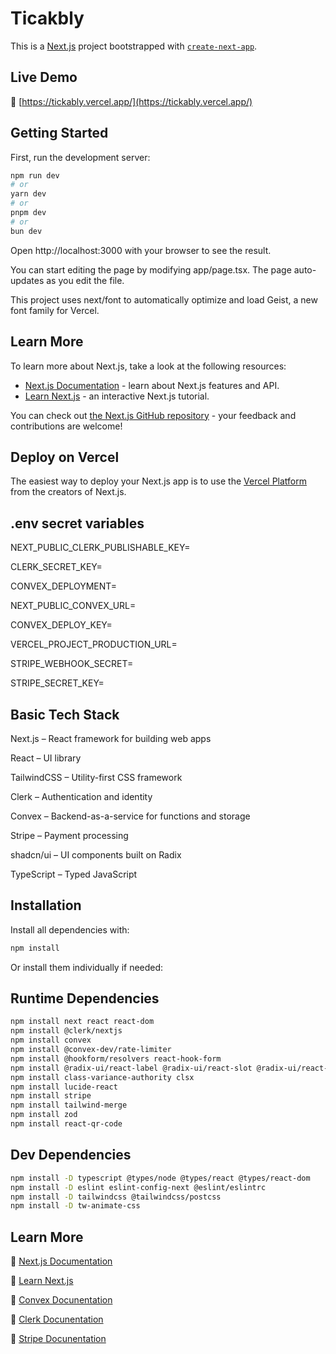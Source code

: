 # Ticakbly

This is a [Next.js](https://nextjs.org) project bootstrapped with [`create-next-app`](https://nextjs.org/docs/app/api-reference/cli/create-next-app).

## Live Demo

🔗 [https://tickably.vercel.app/](https://tickably.vercel.app/)

## Getting Started

First, run the development server:

```bash
npm run dev
# or
yarn dev
# or
pnpm dev
# or
bun dev

```

Open http://localhost:3000 with your browser to see the result.

You can start editing the page by modifying app/page.tsx. The page auto-updates as you edit the file.

This project uses next/font to automatically optimize and load Geist, a new font family for Vercel.

## Learn More

To learn more about Next.js, take a look at the following resources:

- [Next.js Documentation](https://nextjs.org/docs) - learn about Next.js features and API.
- [Learn Next.js](https://nextjs.org/learn) - an interactive Next.js tutorial.

You can check out [the Next.js GitHub repository](https://github.com/vercel/next.js) - your feedback and contributions are welcome!

## Deploy on Vercel

The easiest way to deploy your Next.js app is to use the [Vercel Platform](https://vercel.com/new?utm_medium=default-template&filter=next.js&utm_source=create-next-app&utm_campaign=create-next-app-readme) from the creators of Next.js.

## .env secret variables

NEXT_PUBLIC_CLERK_PUBLISHABLE_KEY=

CLERK_SECRET_KEY=

CONVEX_DEPLOYMENT=

NEXT_PUBLIC_CONVEX_URL=

CONVEX_DEPLOY_KEY=

VERCEL_PROJECT_PRODUCTION_URL=

STRIPE_WEBHOOK_SECRET=

STRIPE_SECRET_KEY=


## Basic Tech Stack 
Next.js – React framework for building web apps

React – UI library

TailwindCSS – Utility-first CSS framework

Clerk – Authentication and identity

Convex – Backend-as-a-service for functions and storage

Stripe – Payment processing

shadcn/ui – UI components built on Radix

TypeScript – Typed JavaScript


## Installation
Install all dependencies with:

```bash
npm install
```

Or install them individually if needed:

## Runtime Dependencies

```bash
npm install next react react-dom
npm install @clerk/nextjs
npm install convex
npm install @convex-dev/rate-limiter
npm install @hookform/resolvers react-hook-form
npm install @radix-ui/react-label @radix-ui/react-slot @radix-ui/react-toast
npm install class-variance-authority clsx
npm install lucide-react
npm install stripe
npm install tailwind-merge
npm install zod
npm install react-qr-code
```

## Dev Dependencies

```bash
npm install -D typescript @types/node @types/react @types/react-dom
npm install -D eslint eslint-config-next @eslint/eslintrc
npm install -D tailwindcss @tailwindcss/postcss
npm install -D tw-animate-css
```

## Learn More

🔗 [Next.js Documentation ](https://nextjs.org/docs)

🔗 [Learn Next.js](https://nextjs.org) 

🔗 [Convex Docunentation](https://docs.convex.dev/home) 

🔗 [Clerk Docunentation](https://clerk.com/docs) 

🔗 [Stripe Docunentation](https://docs.stripe.com/) 


